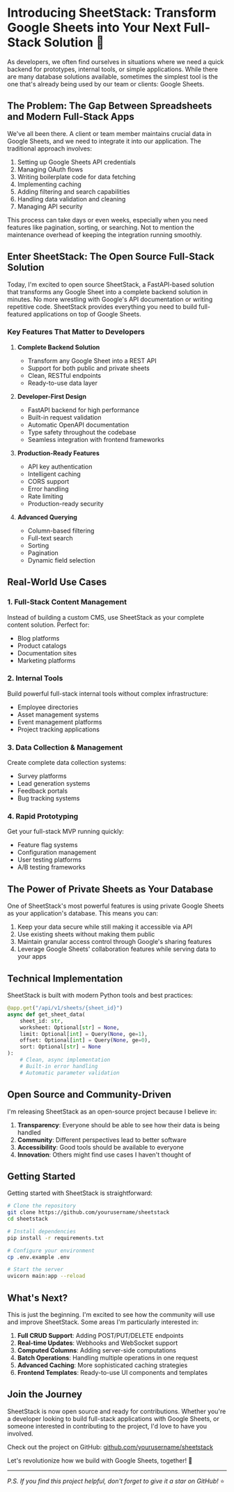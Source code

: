 # Introducing SheetStack: Transform Google Sheets into Your Next Full-Stack Solution 🚀

As developers, we often find ourselves in situations where we need a quick backend for prototypes, internal tools, or simple applications. While there are many database solutions available, sometimes the simplest tool is the one that's already being used by our team or clients: Google Sheets.

## The Problem: The Gap Between Spreadsheets and Modern Full-Stack Apps

We've all been there. A client or team member maintains crucial data in Google Sheets, and we need to integrate it into our application. The traditional approach involves:

1. Setting up Google Sheets API credentials
2. Managing OAuth flows
3. Writing boilerplate code for data fetching
4. Implementing caching
5. Adding filtering and search capabilities
6. Handling data validation and cleaning
7. Managing API security

This process can take days or even weeks, especially when you need features like pagination, sorting, or searching. Not to mention the maintenance overhead of keeping the integration running smoothly.

## Enter SheetStack: The Open Source Full-Stack Solution

Today, I'm excited to open source SheetStack, a FastAPI-based solution that transforms any Google Sheet into a complete backend solution in minutes. No more wrestling with Google's API documentation or writing repetitive code. SheetStack provides everything you need to build full-featured applications on top of Google Sheets.

### Key Features That Matter to Developers

1. **Complete Backend Solution**
   - Transform any Google Sheet into a REST API
   - Support for both public and private sheets
   - Clean, RESTful endpoints
   - Ready-to-use data layer

2. **Developer-First Design**
   - FastAPI backend for high performance
   - Built-in request validation
   - Automatic OpenAPI documentation
   - Type safety throughout the codebase
   - Seamless integration with frontend frameworks

3. **Production-Ready Features**
   - API key authentication
   - Intelligent caching
   - CORS support
   - Error handling
   - Rate limiting
   - Production-ready security

4. **Advanced Querying**
   - Column-based filtering
   - Full-text search
   - Sorting
   - Pagination
   - Dynamic field selection

## Real-World Use Cases

### 1. Full-Stack Content Management
Instead of building a custom CMS, use SheetStack as your complete content solution. Perfect for:
- Blog platforms
- Product catalogs
- Documentation sites
- Marketing platforms

### 2. Internal Tools
Build powerful full-stack internal tools without complex infrastructure:
- Employee directories
- Asset management systems
- Event management platforms
- Project tracking applications

### 3. Data Collection & Management
Create complete data collection systems:
- Survey platforms
- Lead generation systems
- Feedback portals
- Bug tracking systems

### 4. Rapid Prototyping
Get your full-stack MVP running quickly:
- Feature flag systems
- Configuration management
- User testing platforms
- A/B testing frameworks

## The Power of Private Sheets as Your Database

One of SheetStack's most powerful features is using private Google Sheets as your application's database. This means you can:

1. Keep your data secure while still making it accessible via API
2. Use existing sheets without making them public
3. Maintain granular access control through Google's sharing features
4. Leverage Google Sheets' collaboration features while serving data to your apps

## Technical Implementation

SheetStack is built with modern Python tools and best practices:

```python
@app.get("/api/v1/sheets/{sheet_id}")
async def get_sheet_data(
    sheet_id: str,
    worksheet: Optional[str] = None,
    limit: Optional[int] = Query(None, ge=1),
    offset: Optional[int] = Query(None, ge=0),
    sort: Optional[str] = None
):
    # Clean, async implementation
    # Built-in error handling
    # Automatic parameter validation
```

## Open Source and Community-Driven

I'm releasing SheetStack as an open-source project because I believe in:

1. **Transparency**: Everyone should be able to see how their data is being handled
2. **Community**: Different perspectives lead to better software
3. **Accessibility**: Good tools should be available to everyone
4. **Innovation**: Others might find use cases I haven't thought of

## Getting Started

Getting started with SheetStack is straightforward:

```bash
# Clone the repository
git clone https://github.com/yourusername/sheetstack
cd sheetstack

# Install dependencies
pip install -r requirements.txt

# Configure your environment
cp .env.example .env

# Start the server
uvicorn main:app --reload
```

## What's Next?

This is just the beginning. I'm excited to see how the community will use and improve SheetStack. Some areas I'm particularly interested in:

1. **Full CRUD Support**: Adding POST/PUT/DELETE endpoints
2. **Real-time Updates**: Webhooks and WebSocket support
3. **Computed Columns**: Adding server-side computations
4. **Batch Operations**: Handling multiple operations in one request
5. **Advanced Caching**: More sophisticated caching strategies
6. **Frontend Templates**: Ready-to-use UI components and templates

## Join the Journey

SheetStack is now open source and ready for contributions. Whether you're a developer looking to build full-stack applications with Google Sheets, or someone interested in contributing to the project, I'd love to have you involved.

Check out the project on GitHub: [github.com/yourusername/sheetstack](https://github.com/yourusername/sheetstack)

Let's revolutionize how we build with Google Sheets, together! 🚀

---

*P.S. If you find this project helpful, don't forget to give it a star on GitHub!* ⭐ 